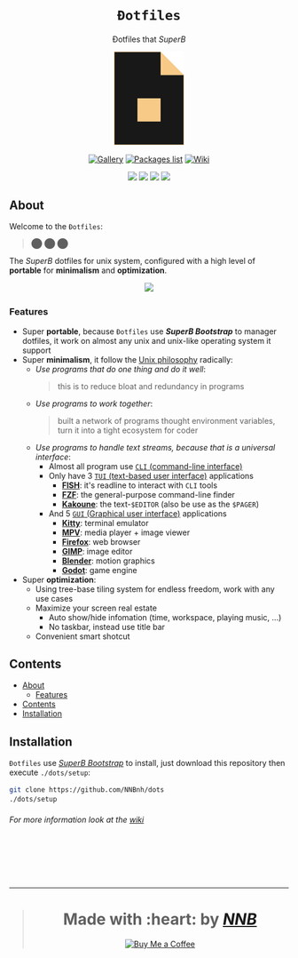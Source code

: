 <h1 align="center"><code>Đotfiles</code></h1>
<p align="center">Đotfiles that <i>SuperB</i></p>
<p align="center"><img width="25%" src="extra/logo.png"></p>
<p align="center"><a href="https://github.com/NNBnh/dots/discussions/7"><img src="https://img.shields.io/badge/gallery%20-%23F7CA88.svg?style=for-the-badge" alt="Gallery"></a> <a href="packageslist"><img src="https://img.shields.io/badge/packages_list%20-%23F7CA88.svg?style=for-the-badge" alt="Packages list"></a> <a href="https://github.com/NNBnh/dots/wiki"><img src="https://img.shields.io/badge/wiki%20-%23F7CA88.svg?style=for-the-badge" alt="Wiki"></a></p>
<p align="center"><img src="https://img.shields.io/github/watchers/NNBnh/dots?labelColor=585858&color=F7CA88&style=flat-square"> <img src="https://img.shields.io/github/stars/NNBnh/dots?labelColor=585858&color=F7CA88&style=flat-square"> <img src="https://img.shields.io/github/forks/NNBnh/dots?labelColor=585858&color=F7CA88&style=flat-square"> <img src="https://img.shields.io/github/issues/NNBnh/dots?labelColor=585858&color=F7CA88&style=flat-square"></p>

## About
Welcome to the `Đotfiles`:

> ⬤ ⬤ ⬤

The *SuperB* dotfiles for unix system, configured with a high level of **portable** for **minimalism** and **optimization**.

<p align="center"><img src="https://user-images.githubusercontent.com/43980777/108480424-85941700-72c9-11eb-8380-89ddb5202607.png"></p>

### Features
- Super **portable**, because `Đotfiles` use ***SuperB Bootstrap*** to manager dotfiles, it work on almost any unix and unix-like operating system it support
- Super **minimalism**, it follow the [Unix philosophy](https://en.wikipedia.org/wiki/Unix_philosophy) radically:
  - *Use programs that do one thing and do it well*:
    > this is to reduce bloat and redundancy in programs
  - *Use programs to work together*:
    > built a network of programs thought environment variables, turn it into a tight ecosystem for coder
  - *Use programs to handle text streams, because that is a universal interface*:
    - Almost all program use [`CLI` (command-line interface)](https://en.wikipedia.org/wiki/Command-line_interface)
    - Only have 3 [`TUI` (text-based user interface)](https://en.wikipedia.org/wiki/Text-based_user_interface) applications
      - [**FISH**](https://github.com/NNBnh/dots/wiki/which#shell): it's readline to interact with `CLI` tools
      - [**FZF**](https://github.com/NNBnh/dots/wiki/which#finder): the general-purpose command-line finder
      - [**Kakoune**](https://github.com/NNBnh/dots/wiki/which#text-editor): the text-`$EDITOR` (also be use as the `$PAGER`)
    - And 5 [`GUI` (Graphical user interface)](https://en.wikipedia.org/wiki/Graphical_user_interface) applications
      - [**Kitty**](https://github.com/NNBnh/dots/wiki/which#terminal-emulator): terminal emulator
      - [**MPV**](https://github.com/NNBnh/dots/wiki/which#image-viewer): media player + image viewer
      - [**Firefox**](https://github.com/NNBnh/dots/wiki/which#web-browser): web browser
      - [**GIMP**](https://github.com/NNBnh/dots/wiki/which#image-editor): image editor
      - [**Blender**](https://github.com/NNBnh/dots/wiki/which#motion-graphics): motion graphics
      - [**Godot**](https://github.com/NNBnh/dots/wiki/which#game-engine): game engine
- Super **optimization**:
  - Using tree-base tiling system for endless freedom, work with any use cases
  - Maximize your screen real estate
    - Auto show/hide infomation (time, workspace, playing music, ...)
    - No taskbar, instead use title bar
  - Convenient smart shotcut

## Contents
- [About](#about)
  - [Features](#features)
- [Contents](#contents)
- [Installation](#installation)

## Installation

`Đotfiles` use [*SuperB Bootstrap*](https://github.com/NNBnh/superb-bootstrap) to install, just download this repository then execute `./dots/setup`:

```sh
git clone https://github.com/NNBnh/dots
./dots/setup
```

###### For more information look at the [wiki](https://github.com/NNBnh/dots/wiki)

<br><br><br><br>

---

> <h1 align="center">Made with :heart: by <a href="https://github.com/NNBnh"><i>NNB</i></a></h1>
>
> <p align="center"><a href="https://www.buymeacoffee.com/nnbnh"><img src="https://img.shields.io/badge/buy_me_a_coffee%20-%23F7CA88.svg?logo=buy-me-a-coffee&logoColor=333333&style=for-the-badge" alt="Buy Me a Coffee"></p>
